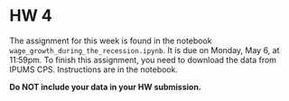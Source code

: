 # HW 4

The assignment for this week is found in the notebook `wage_growth_during_the_recession.ipynb`. It is due on Monday, May 6, at 11:59pm. To finish this assignment, you need to download the data from IPUMS CPS. Instructions are in the notebook.

**Do NOT include your data in your HW submission.**
